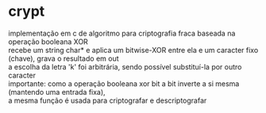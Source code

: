 # crypt
implementação em c de algoritmo para criptografia fraca baseada na operação booleana XOR<br>
recebe um string char* e aplica um bitwise-XOR entre ela e um caracter fixo (chave), grava o resultado em out<br>
a escolha da letra 'k' foi arbitrária, sendo possível substituí-la por outro caracter<br>
importante: como a operação booleana xor bit a bit inverte a si mesma (mantendo uma entrada fixa),<br>
a mesma função é usada para criptografar e descriptografar 
